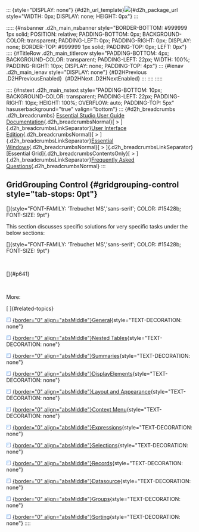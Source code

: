 ::: {style="DISPLAY: none"}
[](ms-xhelp:///?Id=d2h_url_template){#d2h_url_template}![](!package_url!){#d2h_package_url style="WIDTH: 0px; DISPLAY: none; HEIGHT: 0px"}
:::

::::: {#nsbanner .d2h_main_nsbanner style="BORDER-BOTTOM: #999999 1px solid; POSITION: relative; PADDING-BOTTOM: 0px; BACKGROUND-COLOR: transparent; PADDING-LEFT: 0px; PADDING-RIGHT: 0px; DISPLAY: none; BORDER-TOP: #999999 1px solid; PADDING-TOP: 0px; LEFT: 0px"}
:::: {#TitleRow .d2h_main_titlerow style="PADDING-BOTTOM: 4px; BACKGROUND-COLOR: transparent; PADDING-LEFT: 22px; WIDTH: 100%; PADDING-RIGHT: 10px; DISPLAY: none; PADDING-TOP: 4px"}
::: {#ienav .d2h_main_ienav style="DISPLAY: none"}
[](ms-xhelp:///?Id=b78f7c48-b29d-4acc-8693-30555fa2e6eb){#D2HPrevious .D2HPreviousEnabled}  [](ms-xhelp:///?Id=8b6db7e2-7c4c-4554-b2f8-39a2e63c8681){#D2HNext .D2HNextEnabled}
:::
::::
:::::

:::: {#nstext .d2h_main_nstext style="PADDING-BOTTOM: 10px; BACKGROUND-COLOR: transparent; PADDING-LEFT: 22px; PADDING-RIGHT: 10px; HEIGHT: 100%; OVERFLOW: auto; PADDING-TOP: 5px" hasuserbackground="true" valign="bottom"}
::: {#d2h_breadcrumbs .d2h_breadcrumbs}
[Essential Studio User Guide Documentation](ms-xhelp:///?Id=12457748-09e3-4d74-a240-8e049cedf030){.d2h_breadcrumbsNormal}[ \> ]{.d2h_breadcrumbsLinkSeparator}[User Interface Edition](ms-xhelp:///?Id=c29296b7-531c-413b-a0ec-488ca1f7f669){.d2h_breadcrumbsNormal}[ \> ]{.d2h_breadcrumbsLinkSeparator}[Essential Windows](ms-xhelp:///?Id=e60759d8-47a4-4570-9d7a-16a68d63f2ea){.d2h_breadcrumbsNormal}[ \> ]{.d2h_breadcrumbsLinkSeparator}[Essential Grid]{.d2h_breadcrumbsContentsOnly}[ \> ]{.d2h_breadcrumbsLinkSeparator}[Frequently Asked Questions](ms-xhelp:///?Id=28ff22ed-2523-4bf9-8f6c-4d94f7bcabcc){.d2h_breadcrumbsNormal}
:::

## GridGrouping Control {#gridgrouping-control style="tab-stops: 0pt"}

[]{style="FONT-FAMILY: 'Trebuchet MS','sans-serif'; COLOR: #15428b; FONT-SIZE: 9pt"} 

This section discusses specific solutions for very specific tasks under the below sections:

[]{style="FONT-FAMILY: 'Trebuchet MS','sans-serif'; COLOR: #15428b; FONT-SIZE: 9pt"} 

 

[]{#p641} 

 

More:

[ ]{#related-topics}

[![](button.gif){border="0" align="absMiddle"}General](ms-xhelp:///?Id=8b6db7e2-7c4c-4554-b2f8-39a2e63c8681){style="TEXT-DECORATION: none"}

[![](button.gif){border="0" align="absMiddle"}Nested Tables](ms-xhelp:///?Id=b7074323-344e-4d97-8bc7-13315df10e18){style="TEXT-DECORATION: none"}

[![](button.gif){border="0" align="absMiddle"}Summaries](ms-xhelp:///?Id=c0ce43be-7aaf-439b-a68e-88ca68605815){style="TEXT-DECORATION: none"}

[![](button.gif){border="0" align="absMiddle"}DisplayElements](ms-xhelp:///?Id=98960dbe-a184-491c-b2d0-9f94c95db517){style="TEXT-DECORATION: none"}

[![](button.gif){border="0" align="absMiddle"}Layout and Appearance](ms-xhelp:///?Id=0e6619fb-eda2-49fa-b259-dd5c1481815c){style="TEXT-DECORATION: none"}

[![](button.gif){border="0" align="absMiddle"}Context Menu](ms-xhelp:///?Id=9344c60d-bd36-4016-8b11-adff0d7addc4){style="TEXT-DECORATION: none"}

[![](button.gif){border="0" align="absMiddle"}Expressions](ms-xhelp:///?Id=32ac5b22-44e6-4c9b-a865-e09bbfed88b5){style="TEXT-DECORATION: none"}

[![](button.gif){border="0" align="absMiddle"}Selections](ms-xhelp:///?Id=2c2e8248-d174-4cc1-89ed-18e049fd946b){style="TEXT-DECORATION: none"}

[![](button.gif){border="0" align="absMiddle"}Records](ms-xhelp:///?Id=88c983a1-4945-42ed-a931-daf2b7b44771){style="TEXT-DECORATION: none"}

[![](button.gif){border="0" align="absMiddle"}Datasource](ms-xhelp:///?Id=541ab53d-4b8f-483e-9e3c-6c8511af2fc4){style="TEXT-DECORATION: none"}

[![](button.gif){border="0" align="absMiddle"}Groups](ms-xhelp:///?Id=dc11b8cd-b45c-4744-80ed-bf05c3c7a175){style="TEXT-DECORATION: none"}

[![](button.gif){border="0" align="absMiddle"}Sorting](ms-xhelp:///?Id=ac441096-57e1-42c0-aab9-821cf09ee83f){style="TEXT-DECORATION: none"}
::::
